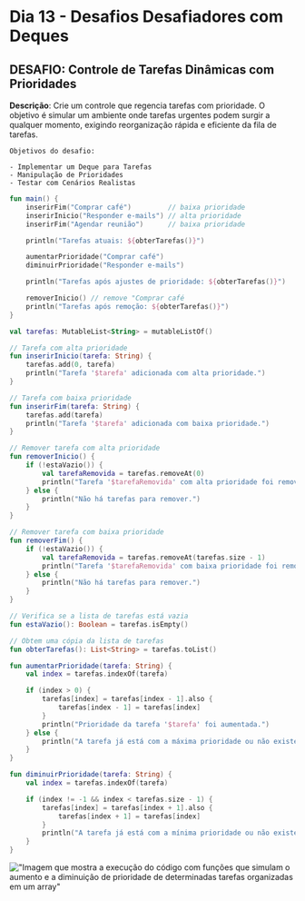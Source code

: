 # Dia 13 - Desafios Desafiadores com Deques

## DESAFIO: Controle de Tarefas Dinâmicas com Prioridades

**Descrição**: Crie um controle que regencia tarefas com prioridade. O objetivo é simular um ambiente onde tarefas urgentes podem surgir a qualquer momento, exigindo reorganização rápida e eficiente da fila de tarefas.

    Objetivos do desafio:

    - Implementar um Deque para Tarefas
    - Manipulação de Prioridades
    - Testar com Cenários Realistas

```kt
fun main() {
    inserirFim("Comprar café")         // baixa prioridade
    inserirInicio("Responder e-mails") // alta prioridade
    inserirFim("Agendar reunião")      // baixa prioridade

    println("Tarefas atuais: ${obterTarefas()}")

    aumentarPrioridade("Comprar café")
    diminuirPrioridade("Responder e-mails")

    println("Tarefas após ajustes de prioridade: ${obterTarefas()}")

    removerInicio() // remove "Comprar café
    println("Tarefas após remoção: ${obterTarefas()}")
}

val tarefas: MutableList<String> = mutableListOf()

// Tarefa com alta prioridade
fun inserirInicio(tarefa: String) {
    tarefas.add(0, tarefa)
    println("Tarefa '$tarefa' adicionada com alta prioridade.")
}

// Tarefa com baixa prioridade
fun inserirFim(tarefa: String) {
    tarefas.add(tarefa)
    println("Tarefa '$tarefa' adicionada com baixa prioridade.")
}

// Remover tarefa com alta prioridade
fun removerInicio() {
    if (!estaVazio()) {
        val tarefaRemovida = tarefas.removeAt(0)
        println("Tarefa '$tarefaRemovida' com alta prioridade foi removida.")
    } else {
        println("Não há tarefas para remover.")
    }
}

// Remover tarefa com baixa prioridade
fun removerFim() {
    if (!estaVazio()) {
        val tarefaRemovida = tarefas.removeAt(tarefas.size - 1)
        println("Tarefa '$tarefaRemovida' com baixa prioridade foi removida.")
    } else {
        println("Não há tarefas para remover.")
    }
}

// Verifica se a lista de tarefas está vazia
fun estaVazio(): Boolean = tarefas.isEmpty()

// Obtem uma cópia da lista de tarefas
fun obterTarefas(): List<String> = tarefas.toList()

fun aumentarPrioridade(tarefa: String) {
    val index = tarefas.indexOf(tarefa)

    if (index > 0) {
        tarefas[index] = tarefas[index - 1].also {
            tarefas[index - 1] = tarefas[index]
        }
        println("Prioridade da tarefa '$tarefa' foi aumentada.")
    } else {
        println("A tarefa já está com a máxima prioridade ou não existe.")
    }
}

fun diminuirPrioridade(tarefa: String) {
    val index = tarefas.indexOf(tarefa)

    if (index != -1 && index < tarefas.size - 1) {
        tarefas[index] = tarefas[index + 1].also {
            tarefas[index + 1] = tarefas[index]
        }
        println("A tarefa já está com a mínima prioridade ou não existe.")
    }
}
```

!["Imagem que mostra a execução do código com funções que simulam o aumento e a diminuição de prioridade de determinadas tarefas organizadas em um array"](../img/deques.JPG)